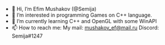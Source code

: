 - 👋 Hi, I’m Efim Mushakov (@Semija)
- 👀 I’m interested in programming Games on C++ language.
- 🌱 I’m currently learning C++ and OpenGL with some WinAPI
- 📫 How to reach me: 
My mail: mushakov_ef@mail.ru
Discord: Semija#1247
